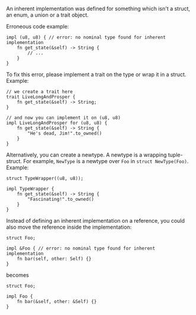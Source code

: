 An inherent implementation was defined for something which isn't a struct, an
enum, a union or a trait object.

Erroneous code example:

```compile_fail,E0118
impl (u8, u8) { // error: no nominal type found for inherent implementation
    fn get_state(&self) -> String {
        // ...
    }
}
```

To fix this error, please implement a trait on the type or wrap it in a struct.
Example:

```
// we create a trait here
trait LiveLongAndProsper {
    fn get_state(&self) -> String;
}

// and now you can implement it on (u8, u8)
impl LiveLongAndProsper for (u8, u8) {
    fn get_state(&self) -> String {
        "He's dead, Jim!".to_owned()
    }
}
```

Alternatively, you can create a newtype. A newtype is a wrapping tuple-struct.
For example, `NewType` is a newtype over `Foo` in `struct NewType(Foo)`.
Example:

```
struct TypeWrapper((u8, u8));

impl TypeWrapper {
    fn get_state(&self) -> String {
        "Fascinating!".to_owned()
    }
}
```

Instead of defining an inherent implementation on a reference, you could also
move the reference inside the implementation:

```compile_fail,E0118
struct Foo;

impl &Foo { // error: no nominal type found for inherent implementation
    fn bar(self, other: Self) {}
}
```

becomes

```
struct Foo;

impl Foo {
    fn bar(&self, other: &Self) {}
}
```
